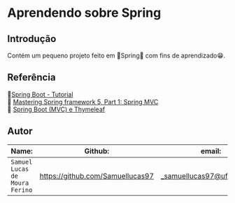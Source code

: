 # Aprendendo sobre Spring

## Introdução  
  
Contém um pequeno projeto feito em 🍁Spring🍁 com fins de aprendizado😁.

## Referência  
:link:[Spring Boot - Tutorial](https://www.vogella.com/tutorials/SpringBoot/article.html)  
:link: [Mastering Spring framework 5, Part 1: Spring MVC](https://www.javaworld.com/article/2078034/spring-framework-mastering-spring-mvc.html)  
:link: [Spring Boot (MVC) e Thymeleaf](https://www.jdevtreinamento.com.br/formacao-java-web-profissional/projeto-java-web.html)

## Autor  

| Name: | Github: | email: |  
| ---------- | ------------- | ------------- |
|`Samuel Lucas de Moura Ferino` 	| https://github.com/Samuellucas97 |_samuellucas97@ufrn.edu.br_  

